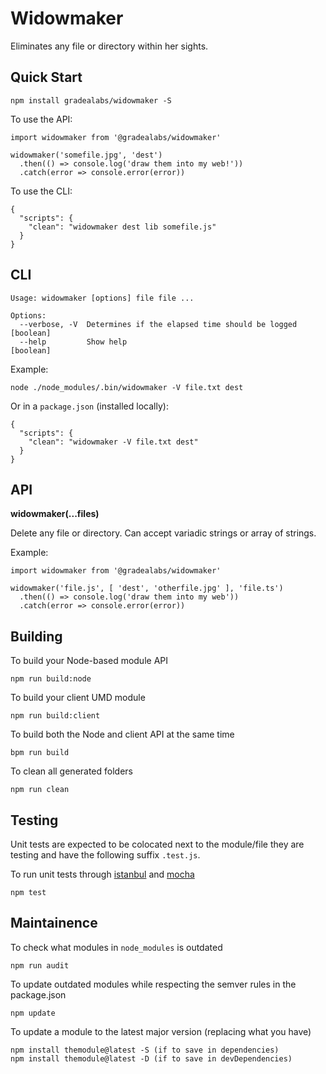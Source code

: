# Widowmaker

Eliminates any file or directory within her sights.

## Quick Start

    npm install gradealabs/widowmaker -S

To use the API:

    import widowmaker from '@gradealabs/widowmaker'

    widowmaker('somefile.jpg', 'dest')
      .then(() => console.log('draw them into my web!'))
      .catch(error => console.error(error))

To use the CLI:

    {
      "scripts": {
        "clean": "widowmaker dest lib somefile.js"
      }
    }

## CLI

    Usage: widowmaker [options] file file ...

    Options:
      --verbose, -V  Determines if the elapsed time should be logged       [boolean]
      --help         Show help                                             [boolean]

Example:

    node ./node_modules/.bin/widowmaker -V file.txt dest

Or in a `package.json` (installed locally):

    {
      "scripts": {
        "clean": "widowmaker -V file.txt dest"
      }
    }


## API

**widowmaker(...files)**

Delete any file or directory. Can accept variadic strings or array of strings.

Example:

    import widowmaker from '@gradealabs/widowmaker'

    widowmaker('file.js', [ 'dest', 'otherfile.jpg' ], 'file.ts')
      .then(() => console.log('draw them into my web'))
      .catch(error => console.error(error))

## Building

To build your Node-based module API

    npm run build:node

To build your client UMD module

    npm run build:client

To build both the Node and client API at the same time

    bpm run build

To clean all generated folders

    npm run clean

## Testing

Unit tests are expected to be colocated next to the module/file they are testing
and have the following suffix `.test.js`.

To run unit tests through [istanbul](https://istanbul.js.org/) and
[mocha](http://mochajs.org/)

    npm test

## Maintainence

To check what modules in `node_modules` is outdated

    npm run audit

To update outdated modules while respecting the semver rules in the package.json

    npm update

To update a module to the latest major version (replacing what you have)

    npm install themodule@latest -S (if to save in dependencies)
    npm install themodule@latest -D (if to save in devDependencies)
